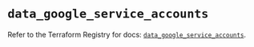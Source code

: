 # `data_google_service_accounts`

Refer to the Terraform Registry for docs: [`data_google_service_accounts`](https://registry.terraform.io/providers/hashicorp/google/6.48.0/docs/data-sources/service_accounts).
